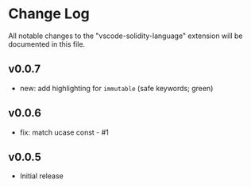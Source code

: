 # Change Log

All notable changes to the "vscode-solidity-language" extension will be documented in this file.

## v0.0.7

- new: add highlighting for `immutable` (safe keywords; green)

## v0.0.6

- fix: match ucase const - #1

## v0.0.5

- Initial release